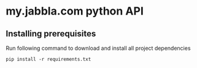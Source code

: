 # my.jabbla.com python API

## Installing prerequisites
Run following command to download and install all project dependencies

```
pip install -r requirements.txt
```

